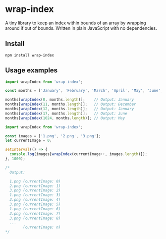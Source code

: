 # wrap-index
A tiny library to keep an index within bounds of an array by wrapping around if out of bounds. Written in plain JavaScript with no dependencies.

## Install

```
npm install wrap-index
```

## Usage examples

```js
import wrapIndex from 'wrap-index';

const months = ['January', 'February', 'March', 'April', 'May', 'June', 'July', 'August', 'September', 'October', 'November', 'December'];

months[wrapIndex(0, months.length)];    // Output: January
months[wrapIndex(11, months.length)];   // Output: December
months[wrapIndex(12, months.length)];   // Output: January
months[wrapIndex(17, months.length)];   // Output: June
months[wrapIndex(1024, months.length)]; // Output: May
```

```js
import wrapIndex from 'wrap-index';

const images = ['1.png', '2.png', '3.png'];
let currentImage = 0;

setInterval(() => {
  console.log(images[wrapIndex(currentImage++, images.length)]);
}, 1000);

/*
  Output:

  1.png (currentImage: 0)
  2.png (currentImage: 1)
  3.png (currentImage: 2)
  1.png (currentImage: 3)
  2.png (currentImage: 4)
  3.png (currentImage: 5)
  1.png (currentImage: 6)
  2.png (currentImage: 7)
  3.png (currentImage: 8)
  ...
        (currentImage: n)
*/
```
